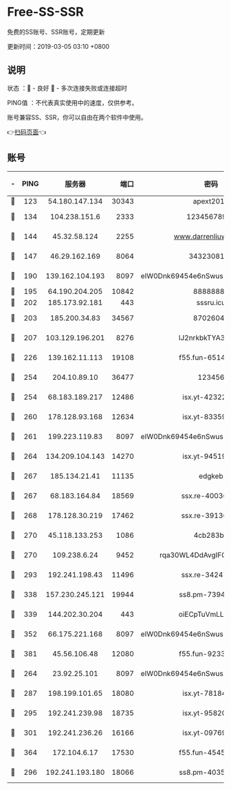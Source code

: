 # Free-SS-SSR

免费的SS账号、SSR账号，定期更新

更新时间：2019-03-05 03:10 +0800

## 说明

状态     ：🙂 - 良好 🙁 - 多次连接失败或连接超时

PING值   ：不代表真实使用中的速度，仅供参考。

账号兼容SS、SSR，你可以自由在两个软件中使用。

👉[扫码页面](https://liesauer.github.io/free-ss-ssr.github.io/)👈

## 账号

|-|PING|服务器|端口|密码|加密方式|区域|
|:----:|:----:|:-----:|-----:|:----:|:----:|:----:|
|🙂|123|54.180.147.134|30343|apext2019|chacha20|KR|
|🙂|134|104.238.151.6|2333|12345678900|aes-256-cfb|JP|
|🙂|144|45.32.58.124|2255|www.darrenliuwei.com|aes-256-cfb|JP|
|🙂|147|46.29.162.169|8064|3432308177|aes-256-cfb|RU|
|🙂|190|139.162.104.193|8097|eIW0Dnk69454e6nSwuspv9DmS201tQ0D|aes-256-cfb|JP|
|🙂|195|64.190.204.205|10842|88888888|rc4-md5|US|
|🙂|202|185.173.92.181|443|sssru.icu|rc4-md5|RU|
|🙂|203|185.200.34.83|34567|87026045|aes-256-cfb|US|
|🙂|207|103.129.196.201|8276|lJ2nrkbkTYA30wv0|aes-256-cfb|US|
|🙂|226|139.162.11.113|19108|f55.fun-65147791|aes-256-cfb|SG|
|🙂|254|204.10.89.10|36477|123456|aes-256-cfb|US|
|🙂|254|68.183.189.217|12486|isx.yt-42322942|aes-256-cfb|SG|
|🙂|260|178.128.93.168|12634|isx.yt-83359917|aes-256-cfb|SG|
|🙂|261|199.223.119.83|8097|eIW0Dnk69454e6nSwuspv9DmS201tQ0D|aes-256-cfb|US|
|🙂|264|134.209.104.143|14270|isx.yt-94519084|aes-256-cfb|SG|
|🙂|267|185.134.21.41|11135|edgkeb|aes-256-cfb|GB|
|🙂|267|68.183.164.84|18569|ssx.re-40036320|aes-256-cfb|US|
|🙂|268|178.128.30.219|17462|ssx.re-39136705|aes-256-cfb|SG|
|🙂|270|45.118.133.253|1086|4cb283b8|aes-256-cfb|SG|
|🙂|270|109.238.6.24|9452|rqa30WL4DdAvgIFG6Fs3znzTa|aes-256-cfb|FR|
|🙂|293|192.241.198.43|11496|ssx.re-34247087|aes-256-cfb|US|
|🙂|338|157.230.245.121|19944|ss8.pm-73943906|aes-256-cfb|SG|
|🙂|339|144.202.30.204|443|oiECpTuVmLLxk4Ts|aes-256-cfb|US|
|🙂|352|66.175.221.168|8097|eIW0Dnk69454e6nSwuspv9DmS201tQ0D|aes-256-cfb|US|
|🙂|381|45.56.106.48|12080|f55.fun-92337003|aes-256-cfb|US|
|🙂|264|23.92.25.101|8097|eIW0Dnk69454e6nSwuspv9DmS201tQ0D|aes-256-cfb|US|
|🙂|287|198.199.101.65|18080|isx.yt-78184489|aes-256-cfb|US|
|🙂|295|192.241.239.98|18735|isx.yt-95820139|aes-256-cfb|US|
|🙂|301|192.241.236.26|16166|isx.yt-09769627|aes-256-cfb|US|
|🙂|364|172.104.6.17|17530|f55.fun-45452436|aes-256-cfb|US|
|🙁|296|192.241.193.180|18066|ss8.pm-40352381|aes-256-cfb|US|
